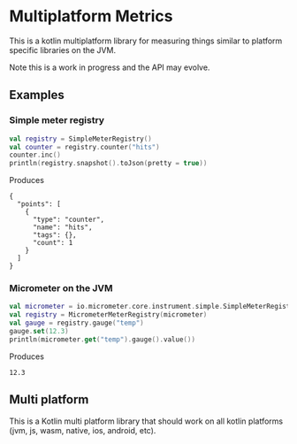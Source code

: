 # Multiplatform Metrics

This is a kotlin multiplatform library for measuring things similar to platform specific libraries on the JVM.

Note this is a work in progress and the API may evolve.

## Examples

### Simple meter registry

```kotlin
val registry = SimpleMeterRegistry()
val counter = registry.counter("hits")
counter.inc()
println(registry.snapshot().toJson(pretty = true))
```

Produces

```text
{
  "points": [
    {
      "type": "counter",
      "name": "hits",
      "tags": {},
      "count": 1
    }
  ]
}
```

### Micrometer on the JVM

```kotlin
val micrometer = io.micrometer.core.instrument.simple.SimpleMeterRegistry()
val registry = MicrometerMeterRegistry(micrometer)
val gauge = registry.gauge("temp")
gauge.set(12.3)
println(micrometer.get("temp").gauge().value())
```

Produces

```text
12.3
```

## Multi platform

This is a Kotlin multi platform library that should work on all kotlin platforms (jvm, js, wasm, native, ios, android, etc).

